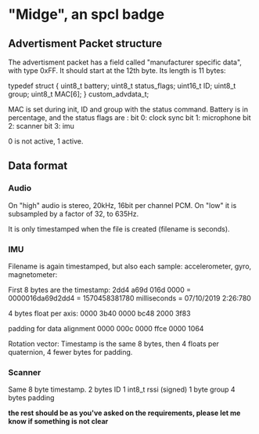 # "Midge", an spcl badge 

## Advertisment Packet structure
The advertisment packet has a field called "manufacturer specific data", with type 0xFF. It should start at the 12th byte. Its length is 11 bytes:

typedef struct
{
    uint8_t battery;
    uint8_t status_flags;
    uint16_t ID;
    uint8_t group;
    uint8_t MAC[6];
} custom_advdata_t;

MAC is set during init, ID and group with the status command.
Battery is in percentage, and the status flags are :
bit 0: clock sync
bit 1: microphone 
bit 2: scanner
bit 3: imu

0 is not active, 1 active.

## Data format

### Audio
On "high" audio is stereo, 20kHz, 16bit per channel PCM.
On "low" it is subsampled by a factor of 32, to 635Hz.

It is only timestamped when the file is created (filename is seconds).

### IMU
Filename is again timestamped, but also each sample:
accelerometer, gyro, magnetometer:

First 8 bytes are the timestamp:
2dd4 a69d 016d 0000   = 0000016da69d2dd4 = 1570458381780 milliseconds = 07/10/2019 2:26:780

4 bytes float per axis:
0000 3b40   0000 bc48   2000 3f83

padding for data alignment
0000 000c 0000 ffce 0000 1064

Rotation vector:
Timestamp is the same 8 bytes, then 4 floats per quaternion, 4 fewer bytes for padding.

### Scanner
Same 8 byte timestamp.
2 bytes ID
1 int8_t rssi (signed)
1 byte group
4 bytes padding


**the rest should be as you've asked on the requirements, please let me know if something is not clear**

